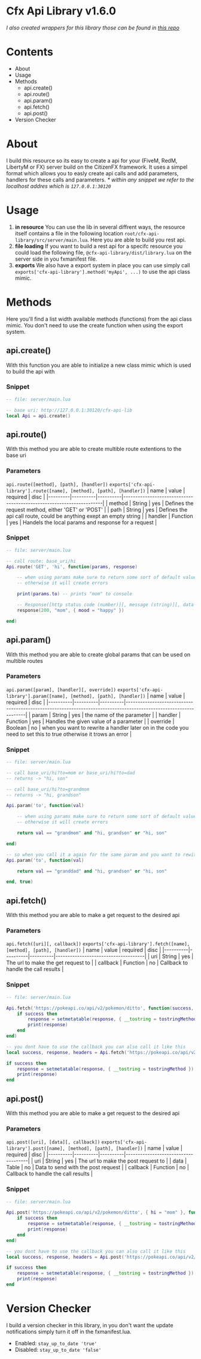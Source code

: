 # **Cfx Api Library v1.6.0**
*I also created wrappers for this library those can be found in [this repo](https://github.com/5m1Ly/cfx-api-wrappers)*

# Contents
- About
- Usage
- Methods
	- api.create()
	- api.route()
	- api.param()
	- api.fetch()
	- api.post()
- Version Checker

# About
I build this resource so its easy to create a api for your (FiveM, RedM, LibertyM or FX) server build on the CitizenFX framework. It uses a simpel format which allows you to easly create api calls and add parameters, handlers for these calls and parameters.
_* within any snippet we refer to the localhost addres which is `127.0.0.1:30120`_

# Usage
1. **in resource**
	You can use the lib in several diffrent ways, the resource itself contains a file in the following location `root/cfx-api-library/src/server/main.lua`. Here you are able to build you rest api.
1. **file loading**
	If you want to build a rest api for a specifc resource you could load the following file, `@cfx-api-library/dist/library.lua` on the server side in you fxmanifest file.
1. **exports**
	We also have a export system in place you can use simply call `exports['cfx-api-library'].method('myApi', ...)` to use the api class mimic.

# Methods
Here you'll find a list width available methods (functions) from the api class mimic. You don't need to use the create function when using the export system.

## api.create()
With this function you are able to initialize a new class mimic which is used to build the api with

### Snippet
```lua
-- file: server/main.lua

-- base uri: http://127.0.0.1:30120/cfx-api-lib
local Api = api.create()
```

## api.route()
With this method you are able to create multible route extentions to the base uri

### Parameters
`api.route([method], [path], [handler])`
`exports['cfx-api-library'].route([name], [method], [path], [handler])`
| name    | value    | required | disc                                                                |
|---------|----------|----------|---------------------------------------------------------------------|
| method  | String   | yes      | Defines the request method, either 'GET' or 'POST'                  |
| path    | String   | yes      | Defines the api call route, could be anything exept an empty string |
| handler | Function | yes      | Handels the local params and response for a request                 |

### Snippet
```lua
-- file: server/main.lua

-- call route: base_uri/hi
Api.route('GET', 'hi', function(params, response)

	-- when using params make sure to return some sort of default value
	-- otherwise it will create errors

	print(params.to) -- prints "mom" to console

	-- Response([http status code (number)][, message (string)][, data (table)])
	response(200, "mom", { mood = "happy" })

end)
```

## api.param()
With this method you are able to create global params that can be used on multible routes

### Parameters
`api.param([param], [handler][, override])`
`exports['cfx-api-library'].param([name], [method], [path], [handler])`
| name     | value    | required | disc                                                                                                             |
|----------|----------|----------|------------------------------------------------------------------------------------------------------------------|
| param    | String   | yes      | the name of the parameter                                                                                        |
| handler  | Function | yes      | Handles the given value of a parameter                                                                           |
| override | Boolean  | no       | when you want to rewrite a handler later on in the code you need to set this to true otherwise it trows an error |

### Snippet
```lua
-- file: server/main.lua

-- call base_uri/hi?to=mom or base_uri/hi?to=dad
-- returns -> "hi, son"

-- call base_uri/hi?to=grandmom
-- returns -> "hi, grandson"

Api.param('to', function(val)

	-- when using params make sure to return some sort of default value
	-- otherwise it will create errors

	return val == "grandmom" and "hi, grandson" or "hi, son"

end)

-- so when you call it a again for the same param and you want to rewite it set the override param
Api.param('to', function(val)

	return val == "granddad" and "hi, grandson" or "hi, son"

end, true)
```

## api.fetch()
With this method you are able to make a get request to the desired api

### Parameters
`api.fetch([uri][, callback])`
`exports['cfx-api-library'].fetch([name], [method], [path], [handler])`
| name     | value    | required | disc                                |
|----------|----------|----------|-------------------------------------|
| uri      | String   | yes      | The url to make the get request to  |
| callback | Function | no       | Callback to handle the call results |

### Snippet
```lua
-- file: server/main.lua

Api.fetch('https://pokeapi.co/api/v2/pokemon/ditto', function(success, response, headers)
	if success then
		response = setmetatable(response, { __tostring = tostringMethod })
		print(response)
	end
end)

-- you dont have to use the callback you can also call it like this
local success, response, headers = Api.fetch('https://pokeapi.co/api/v2/pokemon/ditto')

if success then
	response = setmetatable(response, { __tostring = tostringMethod })
	print(response)
end
```

## api.post()
With this method you are able to make a get request to the desired api

### Parameters
`api.post([uri], [data][, callback])`
`exports['cfx-api-library'].post([name], [method], [path], [handler])`
| name     | value    | required | disc                                |
|----------|----------|----------|-------------------------------------|
| uri      | String   | yes      | The url to make the post request to |
| data     | Table    | no       | Data to send with the post request  |
| callback | Function | no       | Callback to handle the call results |

### Snippet
```lua
-- file: server/main.lua

Api.post('https://pokeapi.co/api/v2/pokemon/ditto', { hi = "mom" }, function(success, response, headers)
	if success then
		response = setmetatable(response, { __tostring = tostringMethod })
		print(response)
	end
end)

-- you dont have to use the callback you can also call it like this
local success, response, headers = Api.post('https://pokeapi.co/api/v2/pokemon/ditto', { hi = "mom" })

if success then
	response = setmetatable(response, { __tostring = tostringMethod })
	print(response)
end
```

# Version Checker
I build a version checker in this library, in you don't want the update notifications simply turn it off in the fxmanifest.lua.
- Enabled: `stay_up_to_date 'true'`
- Disabled: `stay_up_to_date 'false'`